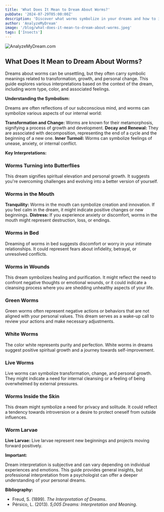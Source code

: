 ```yaml
---
title: 'What Does It Mean to Dream About Worms?'
pubDate: '2024-07-29T05:00:00Z'
description: 'Discover what worms symbolize in your dreams and how to interpret their meaning based on the context and details of the dream.'
author: 'AnalyzeMyDream'
image: '/blog/what-does-it-mean-to-dream-about-worms.jpeg'
tags: ['Insects']
---
```


![AnalyzeMyDream.com](/blog/what-does-it-mean-to-dream-about-worms.jpeg)

## What Does It Mean to Dream About Worms?

Dreams about worms can be unsettling, but they often carry symbolic meanings related to transformation, growth, and personal change. This guide explores various interpretations based on the context of the dream, including worm type, color, and associated feelings. 

**Understanding the Symbolism:**

Dreams are often reflections of our subconscious mind, and worms can symbolize various aspects of our internal world:

**Transformation and Change:** Worms are known for their metamorphosis, signifying a process of growth and development. 
**Decay and Renewal:** They are associated with decomposition, representing the end of a cycle and the beginning of a new one.
**Inner Turmoil:** Worms can symbolize feelings of unease, anxiety, or internal conflict.

**Key Interpretations:**

### Worms Turning into Butterflies

This dream signifies spiritual elevation and personal growth. It suggests you're overcoming challenges and evolving into a better version of yourself.

### Worms in the Mouth

**Tranquility:** Worms in the mouth can symbolize creation and innovation. If you feel calm in the dream, it might indicate positive changes or new beginnings. 
**Distress:** If you experience anxiety or discomfort, worms in the mouth might represent destruction, loss, or endings.

### Worms in Bed

Dreaming of worms in bed suggests discomfort or worry in your intimate relationships. It could represent fears about infidelity, betrayal, or unresolved conflicts.

### Worms in Wounds

This dream symbolizes healing and purification. It might reflect the need to confront negative thoughts or emotional wounds, or it could indicate a cleansing process where you are shedding unhealthy aspects of your life.

### Green Worms

Green worms often represent negative actions or behaviors that are not aligned with your personal values. This dream serves as a wake-up call to review your actions and make necessary adjustments.

### White Worms

The color white represents purity and perfection. White worms in dreams suggest positive spiritual growth and a journey towards self-improvement.

### Live Worms

Live worms can symbolize transformation, change, and personal growth. They might indicate a need for internal cleansing or a feeling of being overwhelmed by external pressures.

### Worms Inside the Skin

This dream might symbolize a need for privacy and solitude.  It could reflect a tendency towards introversion or a desire to protect oneself from outside influences.

### Worm Larvae

**Live Larvae:** Live larvae represent new beginnings and projects moving forward positively.

**Important:**

Dream interpretation is subjective and can vary depending on individual experiences and emotions. This guide provides general insights, but professional interpretation from a psychologist can offer a deeper understanding of your personal dreams.

**Bibliography:**

* Freud, S. (1899). *The Interpretation of Dreams*. 
* Pérsico, L. (2013). *5,005 Dreams: Interpretation and Meaning*.
